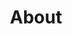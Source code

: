 ---
title: "About"
layout: single
type: pages
excerpt: "What is citroscience?"
sitemap: false
permalink: /about/
---